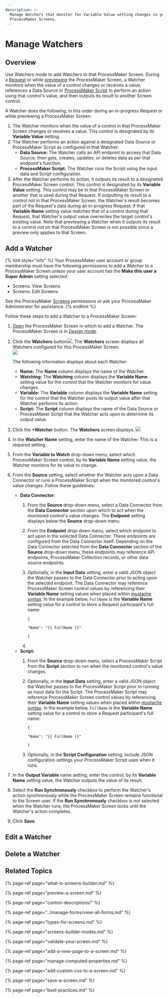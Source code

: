 ```yaml
---
description: >-
  Manage Watchers that monitor for Variable Value setting changes in your
  ProcessMaker Screens.
---
```


# Manage Watchers

## Overview

Use Watchers mode to add Watchers to that ProcessMaker Screen. During a [Request](../../../using-processmaker/requests/what-is-a-request.md) or while [previewing](screens-builder-modes.md#preview-mode) the ProcessMaker Screen, a Watcher monitors when the value of a control changes or receives a value, references a Data Source or [ProcessMaker Script](../../scripts/what-is-a-script.md) to perform an action using that control's value, and then outputs its result to another Screen control.

A Watcher does the following, in this order during an in-progress Request or while previewing a ProcessMaker Screen:

1. The Watcher monitors when the value of a control in that ProcessMaker Screen changes or receives a value. This control is designated by its **Variable Value** setting.
2. The Watcher performs an action against a designated Data Source or ProcessMaker Script as configured in that Watcher:
   * **Data Source:** The Watcher calls an API endpoint to access that Data Source, then gets, creates, updates, or deletes data as per that endpoint's function.
   * **ProcessMaker Script:** The Watcher runs the Script using the input data and Script configuration.
3. After the Watcher performs its action, it outputs its result to a designated ProcessMaker Screen control. This control is designated by its **Variable Value** setting. This control may be in that ProcessMaker Screen or another that is used during that Request. If outputting its result to a control not in that ProcessMaker Screen, the Watcher's result becomes part of the Request's data during an in-progress Request; if that **Variable Name** setting value matches that of a control during that Request, that Watcher's output value overwrites the target control's existing value. Note that previewing a Watcher when it outputs its result to a control not on that ProcessMaker Screen is not possible since a preview only applies to that Screen.

## Add a Watcher

{% hint style="info" %}
Your ProcessMaker user account or group membership must have the following permissions to add a Watcher to a ProcessMaker Screen unless your user account has the **Make this user a Super Admin** setting selected:

* Screens: View Screens
* Screens: Edit Screens

See the ProcessMaker [Screens](../../../processmaker-administration/permission-descriptions-for-users-and-groups.md#screens) permissions or ask your ProcessMaker Administrator for assistance.
{% endhint %}

Follow these steps to add a Watcher to a ProcessMaker Screen:

1. [Open](../manage-forms/view-all-forms.md) the ProcessMaker Screen in which to add a Watcher. The ProcessMaker Screen is in [Design mode](screens-builder-modes.md#editor-mode).
2. Click the **Watchers** button![](../../../.gitbook/assets/watchers-button-screens-builder-processes.png). The **Watchers** screen displays all Watchers configured for this ProcessMaker Screen.  
   ![](../../../.gitbook/assets/watchers-screen-no-watchers-screens-builder-processes.png) 

   The following information displays about each Watcher:

   * **Name:** The **Name** column displays the name of the Watcher.
   * **Watching:** The **Watching** column displays the **Variable Name** setting value for the control that the Watcher monitors for value changes.
   * **Variable:** The **Variable** column displays the **Variable Name** setting for the control that the Watcher posts its output value after that Watcher performs its action.
   * **Script:** The **Script** column displays the name of the Data Source or ProcessMaker Script that the Watcher acts upon to determine its output value.

3. Click the **+Watcher** button. The **Watchers** screen displays. ![](../../../.gitbook/assets/watchers-configuration-screens-builder-processes.png) 
4. In the **Watcher Name** setting, enter the name of the Watcher. This is a required setting.
5. From the **Variable to Watch** drop-down menu, select which ProcessMaker Screen control, by its **Variable Name** setting value, the Watcher monitors for its value to change.
6. From the **Source** setting, select whether the Watcher acts upon a Data Connector or runs a ProcessMaker Script when the monitored control's value changes. Follow these guidelines:
   * **Data Connector:**
     1. From the **Source** drop-down menu, select a Data Connector from the **Data Connector** section upon which to act when the monitored control's value changes. The **Endpoint** setting displays below the **Source** drop-down menu.
     2. From the **Endpoint** drop-down menu, select which endpoint to act upon in the selected Data Connector. These endpoints are configured from the Data Connector itself. Depending on the Data Connector selected from the **Data Connector** section of the **Source** drop-down menu, these endpoints may reference API endpoints, ProcessMaker Collection records, or other data source endpoints.
     3. Optionally, in the **Input Data** setting, enter a valid JSON object the Watcher passes to the Data Connector prior to acting upon the selected endpoint. The Data Connector may reference ProcessMaker Screen control values by referencing their **Variable Name** setting values when placed within [mustache syntax](https://mustache.github.io/mustache.5.html). In the example below, `FullName` is the **Variable Name** setting value for a control to store a Request participant's full name:

        `{`

          `"Name": "{{ FullName }}"`

        `}`

     4. 
   * **Script:**
     1. From the **Source** drop-down menu, select a ProcessMaker Script from the **Script** section to run when the monitored control's value changes.
     2. Optionally, in the **Input Data** setting, enter a valid JSON object the Watcher passes to the ProcessMaker Script prior to running as input data for the Script. The ProcessMaker Script may reference ProcessMaker Screen control values by referencing their **Variable Name** setting values when placed within [mustache syntax](https://mustache.github.io/mustache.5.html). In the example below, `FullName` is the **Variable Name** setting value for a control to store a Request participant's full name:

        `{`

          `"Name": "{{ FullName }}"`

        `}`

     3. Optionally, in the **Script Configuration** setting, include JSON configuration settings your ProcessMaker Script uses when it runs.
7. In the **Output Variable** name setting, enter the control, by its **Variable Name** setting value, the Watcher outputs the value of its result.
8. Select the **Run Synchronously** checkbox to perform the Watcher's action synchronously while the ProcessMaker Screen remains functional to the Screen user. If the **Run Synchronously** checkbox is not selected when the Watcher runs, the ProcessMaker Screen locks until the Watcher's action completes.
9. Click **Save**.

## Edit a Watcher



## Delete a Watcher



## Related Topics

{% page-ref page="what-is-screens-builder.md" %}

{% page-ref page="preview-a-screen.md" %}

{% page-ref page="control-descriptions/" %}

{% page-ref page="../manage-forms/view-all-forms.md" %}

{% page-ref page="types-for-screens.md" %}

{% page-ref page="screens-builder-modes.md" %}

{% page-ref page="validate-your-screen.md" %}

{% page-ref page="add-a-new-page-to-a-screen.md" %}

{% page-ref page="manage-computed-properties.md" %}

{% page-ref page="add-custom-css-to-a-screen.md" %}

{% page-ref page="save-a-screen.md" %}

{% page-ref page="best-practices.md" %}

